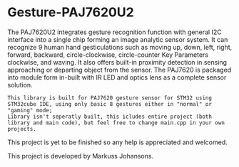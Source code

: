 # Gesture-PAJ7620U2
 
The PAJ7620U2 integrates gesture recognition function with general I2C interface into a single chip forming an image analytic sensor system. It can recognize 9 human hand gesticulations such as moving up, down, left, right, forward, backward, circle-clockwise, circle-counter Key Parameters clockwise, and waving. It also offers built-in proximity detection in sensing approaching or departing object from the sensor. The PAJ7620 is packaged into module form in-built with IR LED and optics lens as a complete sensor solution.

    This library is built for PAJ7620 gesture sensor for STM32 using STM32cube IDE, using only basic 8 gestures either in "normal" or "gaming" mode;
    Library isn't seperatly built, this icludes entire project (both library and main code), but feel free to change main.cpp in your own projects.

This project is yet to be finished so any help is appreciated and welcomed.

This project is developed by Markuss Johansons.
